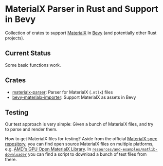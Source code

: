 # MaterialX Parser in Rust and Support in Bevy

Collection of crates to support [MaterialX](https://materialx.org) in [Bevy](https://bevyengine.org/) (and potentially other Rust projects).

## Current Status

Some basic functions work.

## Crates

- [materialx-parser](./materialx-parser/README.md): Parser for MaterialX (`.mtlx`) files
- [bevy-materialx-importer](./bevy-materialx-importer/README.md): Support MaterialX as assets in Bevy

## Testing

Our test approach is very simple:
Given a bunch of MaterialX files, and try to parse and render them.

How to get MaterialX files for testing?
Aside from the official [MaterialX spec repository][1],
you can find open source MaterialX files on multiple platforms,
e.g. [AMD's GPU Open MaterialX Library][matlib].
In [`resources/amd-examples/matlib-downloader`](./resources/amd-examples/matlib-downloader/README.md)
you can find a script to download a bunch of test files from there.

[1]: https://github.com/AcademySoftwareFoundation/MaterialX/tree/8c26c7eeb37ba29ef08821fd1a503823e444b8ec/resources/Materials/Examples
[matlib]: https://matlib.gpuopen.com/
